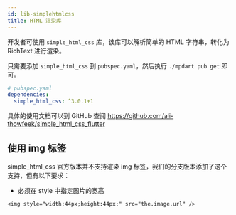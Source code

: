 ```yaml
---
id: lib-simplehtmlcss
title: HTML 渲染库
---
```


开发者可使用 `simple_html_css` 库，该库可以解析简单的 HTML 字符串，转化为 RichText 进行渲染。

只需要添加 `simple_html_css` 到 `pubspec.yaml`，然后执行 `./mpdart pub get` 即可。

```yaml
# pubspec.yaml
dependencies:
  simple_html_css: ^3.0.1+1
```

具体的使用文档可以到 GitHub 查阅 https://github.com/ali-thowfeek/simple_html_css_flutter

## 使用 img 标签

simple_html_css 官方版本并不支持渲染 img 标签，我们的分支版本添加了这个支持，但有以下要求：

* 必须在 style 中指定图片的宽高

```
<img style="width:44px;height:44px;" src="the.image.url" />
```